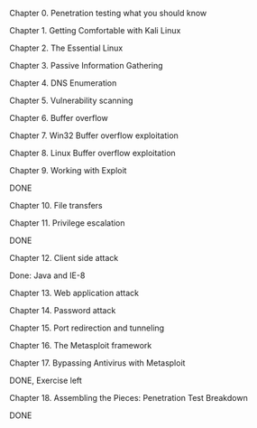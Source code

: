 Chapter 0. Penetration testing what you should know


Chapter 1. Getting Comfortable with Kali Linux

Chapter 2. The Essential Linux


Chapter 3. Passive Information Gathering


Chapter 4. DNS Enumeration

Chapter 5. Vulnerability scanning

Chapter 6. Buffer overflow

Chapter 7. Win32 Buffer overflow exploitation

Chapter 8. Linux Buffer overflow exploitation

Chapter 9. Working with Exploit

DONE

Chapter 10. File transfers

Chapter 11. Privilege escalation 

DONE

Chapter 12. Client side attack

Done: Java and IE-8

Chapter 13. Web application attack

Chapter 14. Password attack

Chapter 15. Port redirection and tunneling

Chapter 16. The Metasploit framework



Chapter 17. Bypassing Antivirus with Metasploit

DONE, Exercise left

Chapter 18. Assembling the Pieces: Penetration Test Breakdown
 
DONE